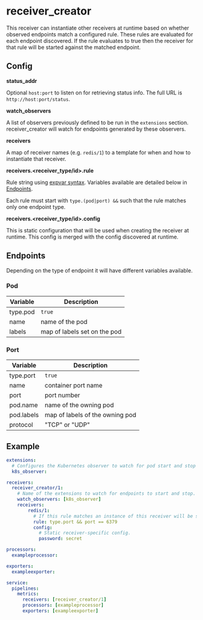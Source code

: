 # receiver_creator
This receiver can instantiate other receivers at runtime based on whether observed endpoints match a configured rule. These rules are evaluated for each endpoint discovered. If the rule evaluates to true then the receiver for that rule will be started against the matched endpoint.

## Config
**status_addr**

Optional `host:port` to listen on for retrieving status info. The full URL is `http://host:port/status`.

**watch_observers**

A list of observers previously defined to be run in the `extensions` section. receiver_creator will watch for endpoints generated by these observers.

**receivers**

A map of receiver names (e.g. `redis/1`) to a template for when and how to instantiate that receiver.

**receivers.&lt;receiver_type/id&gt;.rule**

Rule string using [expvar syntax](https://github.com/antonmedv/expr/blob/master/docs/Language-Definition.md). Variables available are detailed below in [Endpoints](#endpoints).

Each rule must start with `type.(pod|port) &&` such that the rule matches only one endpoint type.

**receivers.&lt;receiver_type/id&gt;.config**

This is static configuration that will be used when creating the receiver at runtime. This config is merged with the config discovered at runtime.

## Endpoints
Depending on the type of endpoint it will have different variables available.

### Pod
| Variable  | Description                  |
|-----------|------------------------------|
| type.pod  | `true`                       |
| name      | name of the pod              |
| labels    | map of labels set on the pod |

### Port
| Variable   | Description                     |
|------------|---------------------------------|
| type.port  | `true`                          |
| name       | container port name             |
| port       | port number                     |
| pod.name   | name of the owning pod          |
| pod.labels | map of labels of the owning pod |
| protocol   | "TCP" or "UDP"                  |

## Example
```yaml
extensions:
  # Configures the Kubernetes observer to watch for pod start and stop events.
  k8s_observer:

receivers:
  receiver_creator/1:
    # Name of the extensions to watch for endpoints to start and stop.
    watch_observers: [k8s_observer]
    receivers:
        redis/1:
          # If this rule matches an instance of this receiver will be started.
          rule: type.port && port == 6379
          config:
            # Static receiver-specific config.
            password: secret

processors:
  exampleprocessor:

exporters:
  exampleexporter:

service:
  pipelines:
    metrics:
      receivers: [receiver_creator/1]
      processors: [exampleprocessor]
      exporters: [exampleexporter]
```
